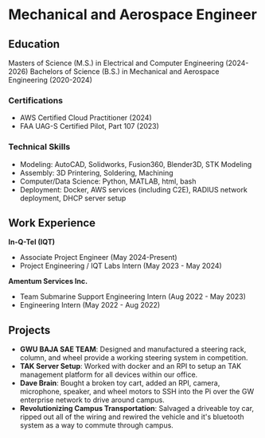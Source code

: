 # Mechanical and Aerospace Engineer

## Education
Masters of Science (M.S.) in Electrical and Computer Engineering (2024-2026)
Bachelors of Science (B.S.) in Mechanical and Aerospace Engineering (2020-2024)

### Certifications
- AWS Certified Cloud Practitioner (2024)
- FAA UAG-S Certified Pilot, Part 107 (2023)

### Technical Skills
- Modeling: AutoCAD, Solidworks, Fusion360, Blender3D, STK Modeling
- Assembly: 3D Printering, Soldering, Machining
- Computer/Data Science: Python, MATLAB, html, bash
- Deployment: Docker, AWS services (including C2E), RADIUS network deployment, DHCP server setup

## Work Experience
**In-Q-Tel (IQT)**
 - Associate Project Engineer (May 2024-Present)
 - Project Engineering / IQT Labs Intern (May 2023 - May 2024)

 **Amentum Services Inc.**
 - Team Submarine Support Engineering Intern (Aug 2022 - May 2023)
 - Engineering Intern (May 2022 - Aug 2022)

## Projects
 - **GWU BAJA SAE TEAM**: Designed and manufactured a steering rack, column, and wheel provide a working steering system in competition.
 - **TAK Server Setup**: Worked with docker and an RPI to setup an TAK management platform for all devices within our office.
 - **Dave Brain**: Bought a broken toy cart, added an RPI, camera, microphone, speaker, and wheel motors to SSH into the Pi over the GW enterprise network to drive around campus.
 - **Revolutionizing Campus Transportation**: Salvaged a driveable toy car, ripped out all of the wiring and rewired the vehicle and it's bluetooth system as a way to commute through campus.
